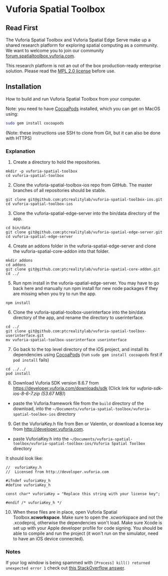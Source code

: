 # Vuforia Spatial Toolbox

## Read First
The Vuforia Spatial Toolbox and Vuforia Spatial Edge Serve make up a shared research platform for exploring spatial computing as a community. We want to welcome you to join our community [forum.spatialtoolbox.vuforia.com](https://forum.spatialtoolbox.vuforia.com). 

This research platform is not an out of the box production-ready enterprise solution. Please read the [MPL 2.0 license](LICENSE) before use.

## Installation
How to build and run Vuforia Spatial Toolbox from your computer.

Note: you need to have [CocoaPods](https://guides.cocoapods.org/using/getting-started.html) installed, which you can get on MacOS using:

```bash
sudo gem install cocoapods
```

(Note: these instructions use SSH to clone from Git, but it can also be done with HTTPS)


### Explanation

1. Create a directory to hold the repositories.

```
mkdir -p vuforia-spatial-toolbox
cd vuforia-spatial-toolbox
```

2) Clone the vuforia-spatial-toolbox-ios repo from GitHub. The master branches of all repositories should be stable.

```
git clone git@github.com:ptcrealitylab/vuforia-spatial-toolbox-ios.git
cd vuforia-spatial-toolbox-ios
```

3) Clone the vuforia-spatial-edge-server into the bin/data directory of the app.

```
cd bin/data
git clone git@github.com:ptcrealitylab/vuforia-spatial-edge-server.git
cd vuforia-spatial-edge-server
```

4) Create an addons folder in the vuforia-spatial-edge-server and clone the vuforia-spatial-core-addon into that folder.

```
mkdir addons
cd addons
git clone git@github.com:ptcrealitylab/vuforia-spatial-core-addon.git
cd ../
```

5) Run npm install in the vuforia-spatial-edge-server. You may have to go back here and manually run npm install for new node packages if they are missing when you try to run the app.

```
npm install
```

6) Clone the vuforia-spatial-toolbox-userinterface into the bin/data directory of the app, and rename the directory to userinterface.

```
cd ../
git clone git@github.com:ptcrealitylab/vuforia-spatial-toolbox-userinterface.git
mv vuforia-spatial-toolbox-userinterface userinterface
```


7) Go back to the top level directory of the iOS project, and install its dependencies using [CocoaPods](https://guides.cocoapods.org/using/getting-started.html) (run `sudo gem install cocoapods` first if `pod install` fails)

```
cd ../../
pod install
```


8) Download Vuforia SDK version 8.6.7 from https://developer.vuforia.com/downloads/sdk (Click link for *vuforia-sdk-ios-8-6-7.zip (53.67 MB)*)

- paste the Vuforia.framework file from the `build` directory of the download, into the `~/Documents/vuforia-spatial-toolbox/vuforia-spatial-toolbox-ios` directory


9) Get the VuforiaKey.h file from Ben or Valentin, or download a license key from http://developer.vuforia.com. 

- paste VuforiaKey.h into the `~/Documents/vuforia-spatial-toolbox/vuforia-spatial-toolbox-ios/Vuforia Spatial Toolbox` directory 

It should look like:

```
//  vuforiaKey.h
//  Licensed from http://developer.vuforia.com

#ifndef vuforiaKey_h
#define vuforiaKey_h

const char* vuforiaKey = "Replace this string with your license key";

#endif /* vuforiaKey_h */
```

10) When these files are in place, open Vuforia Spatial Toolbox.**xcworkspace**. Make sure to open the .xcworkspace and not the .xcodeproj, otherwise the dependencies won't load. Make sure Xcode is set up with your Apple developer profile for code signing. You should be able to compile and run the project (it won't run on the simulator, need to have an iOS device connected).

### Notes

If your log window is being spammed with `[Process] kill() returned unexpected
error 1` check out [this StackOverflow
answer](https://stackoverflow.com/a/58774271).
